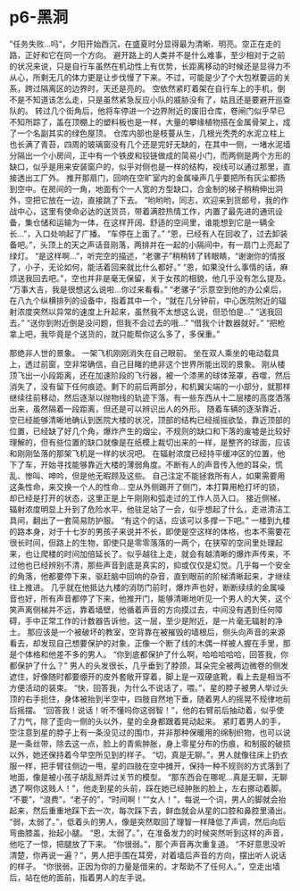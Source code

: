 # p6-黑洞

”任务失败...吗“，夕阳开始西沉，在盛夏时分显得最为清晰、明亮。空正在走的路，正好和它在同一个方向。
避开路上的人类并不是什么难事，至少相对于之前的状况来说，只是自行车虽然在机动性上有优势，长距离移动的时候还是显得力不从心，所剩无几的体力更是让步伐慢了下来。不过，可能是少了个大包袱要运的关系，跨过隔离区的边界时，天还是亮的。
空依然紧盯着架在自行车上的手机，倒不是不知道该怎么走，只是虽然紧急反应小队的威胁没有了，姑且还是要避开巡查队的。
转过几个街角后，他将车停进一个边界附近的废旧仓库，卷闸门似乎早已不知所踪了，盖在顶棚上的塑料板也是一样，大量的攀缘植物搭在金属骨架上，成了一个名副其实的绿色屋顶。
仓库内部也是枝蔓从生，几根光秃秃的水泥立柱上也长满了青苔，四周的玻璃窗没有几个还是完好无缺的，在其中一侧，一堵水泥墙分隔出一个小房间，正中有一个铁皮和铰链做成的简易小门，而两侧是两个方形的缺口，似乎是用来安装窗户的，似乎对侧也是一样的结构，视线可以通过那里，直接透出工厂外。
推开那扇门，回响在空旷室内的金属噪声几乎要把所有灰尘都扬到空中。在房间的一角，地面有个一人宽的方型缺口，合金制的梯子稍稍伸出洞外，空把它放在一边，直接跳了下去。
“哟哟哟，同志，欢迎来到货郎号，我的作战中心，这里有使命必达的送货员，带着满腔热情工作，内置了最先进的通讯设备，集仓储和运输为一体，在这样开阔、舒适的空间里，谁能想到它是一辆全长...”，入口处响起了广播。
“车停在上面了。”
“恩，已经有人在回收了，过去卸装备吧。”，头顶上的天之声话音刚落，两排并在一起的小隔间中，有一扇门上亮起了绿灯。
“是这样啊...”，听完空的描述，“老骡子”稍稍转了转眼睛，“谢谢你的情报了，小子，无论如何，能活着回来就比什么都好。”
“恩，如果没什么事情的话，麻烦送我回去吧。”，空也并非是毫无保留，关于女孩的相貌，他几乎没有怎么提及。
“万事大吉，我是很想这么说啦...你过来看看。”
“老骡子”示意空到他的办公桌后，在八九个纵横排列的设备中，指着其中一个，“就在几分钟前，中心医院附近的辐射浓度突然以异常的速度上升起来，虽然我不太想这么说，但恐怕是...”
“送我回去。”
“送你到附近倒是没问题，但我不会过去的哦...”
“借我个计数器就好。”
“把枪拿上吧，我毕竟是个送货的，就只能帮你这么多了，多保重。”

那绝非人世的景象。
一架飞机刚刚消失在自己眼前。
坐在双人乘坐的电动载具上，透过前窗，空非常确信，自己目睹的绝非这个世界所能出现的景象。
刚从楼顶飞出一小段距离，还在加速阶段的飞行器，被一个漆黑的球体笼罩，吞噬，然后消失了，没有留下任何痕迹。剩下的前后两部分，和机翼尖端的一小部分，就那样继续往前移动，然后逐渐以抛物线的轨迹下落。有一些东西从十二层楼的高度洒落出来，虽然隔着一段距离，但还是可以辨识出人的外形。
随着车辆的逐渐靠近，空已经能够清晰地确认到医院大楼的状况，顶部的结构已经摇摇欲坠，靠近顶部的位置，已经缺了好几个角，爆炸产生的烟尘，不规则的缺口和下落的废墟是比较好理解的，但有些位置的缺口就像是在纸模上裁切出来的一样，是整齐的球面，应该和刚刚坠落的那架飞机是一样的状况吧。
在辐射浓度已经持平缓冲区的位置，他下了车，开始寻找能够靠近大楼的薄弱角度。不断有人的声音传入他的耳朵，慌乱、惨叫、呻吟，但是他无暇顾及这些。
自己注定不能拯救所有人，如果需要用这条性命，来交换一个人的性命...
空从外侧踢开了侧门，本打算用枪打坏的锁，却已经是打开的状态，这里正是上午刚刚和弧走过的工作人员入口。
接近侧梯，辐射浓度明显上升到了危险水平，他驻足站了一会，似乎想起了什么，走进清洁工具间，翻出了一套简易防护服。
“有这个的话，应该可以多撑一下吧。”
一楼到九楼的路本身，对于十七岁的男孩子来说并不长，即使是空这样的体格，也本不需要花很长时间，但路上的生物，即使只是零零落落的一两个，在狭窄的空间里处理起来，也让爬楼的时间加倍延长了。似乎越往上走，就会有越清晰的爆炸声传来，不过他也已经辨别不清，那些声音到底是真实的，抑或仅仅是幻觉。几乎每一个安全的角落，他都要停下来，驱赶脑中回响的杂音，直到眼前的阶梯清晰起来，才继续往上推进。
几乎就在他抵达九楼的消防门前时，爆炸声也好，断断续续的金属噪音也好，所有声音都停了下来，他推开门，能够清晰地听见一个男人的大笑，这个笑声离侧梯并不远，靠着墙壁，他循着声音的方向摸过去，中间没有遇到任何障碍，手中正常工作的计数器告诉他，这一层，至少是附近，是一片毫无辐射的净土。
那应该是一个被破坏的教室，空背靠在被摧毁的墙根后，侧头向声音的来源看去，却发现自己想要保护的对象，正像一个断了线的木偶一样被人握在手里，那是个体格和他差不多的男人。
“你到底都保护了什么啊，哈哈哈哈哈，回答我，你都保护了什么？”
男人的头发很长，几乎垂到了脖颈，耳朵完全被两边微卷的侧发遮住，好像随时都要绷开的皮外套敞开穿着，脚上是一双硬底靴，看上去是相当不方便活动的装束。
“快，回答我，为什么不说话了，喂。”，星的脖子被男人举过头顶的右手扼住，身体被抬到半空中，四肢自然地下垂，随着男人的摇晃不规律地前后摇摆。
“回答我！说话！听不懂吗你这弱智！”，他的右臂前后抽动着，似乎使了力气，除了歪向一侧的头以外，星的全身都跟着晃动起来。
紧盯着男人的手，空注意到星的脖子上有一条没见过的围巾，并非那种保暖用的绵制织物，也可以说是一条丝带，除去这一点，脸上的青紫肿胀，身上零星分布的伤痕，和制服的破损以外，她还保持着今早空所见到的样子。
“切，真是无聊。”，男人就像往床上扔衣服一样，把手臂往侧边一甩，星的四肢在空中摊开，保持一种不规则的方式落到了地面，像是被小孩子胡乱掰弄过关节的模型。
“那东西会在哪呢...真是无聊，无聊透了啊你这贱人！”，他走到星的头前，踩在她已经肿胀的脸上，左右挪动着脚。
“不要”，“浪费”，“老子的”，“时间啊！”“女人！”，每说一个词，男人的脚就会抬起来，然后重重地踩下去一次，每次踩下去，鲜血就会从星的口腔和鼻腔里涌出。
“弱，太弱了。”，低着头的男人，像是突然取回了理智一样降低了声调，然后向后弯曲膝盖，抬起小腿。
“恩，太弱了。”，在准备发力的时候突然听到这样的声音，他吃了一惊，把腿放了下来。
“你很弱。”，那个声音再次重复道。
“不好意思没听清楚，你再说一遍？”，男人把手围在耳旁，对着墙后声音的方向，摆出听人说话的样子。
“你很弱，正因为你的力量是借来的，才帮助不了任何人。”，空走出墙后，站在他的面前，指着男人的左手说。